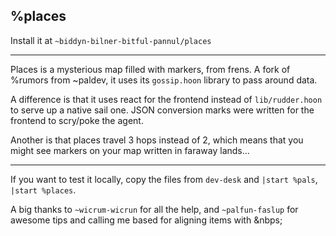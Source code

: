 ## %places

Install it at `~biddyn-bilner-bitful-pannul/places`

---
Places is a mysterious map filled with markers, from frens. 
A fork of %rumors from ~paldev, it uses its `gossip.hoon` library to pass around data. 

A difference is that it uses react for the frontend instead of `lib/rudder.hoon` to serve up a native sail one. JSON conversion marks were written for the frontend to scry/poke the agent.  

Another is that places travel 3 hops instead of 2, which means that you might see markers on your map written in faraway lands...

---
If you want to test it locally, copy the files from `dev-desk` and `|start %pals`, `|start %places`.

A big thanks to `~wicrum-wicrun` for all the help, and `~palfun-faslup` for awesome tips and calling me based for aligning items with &nbps;
